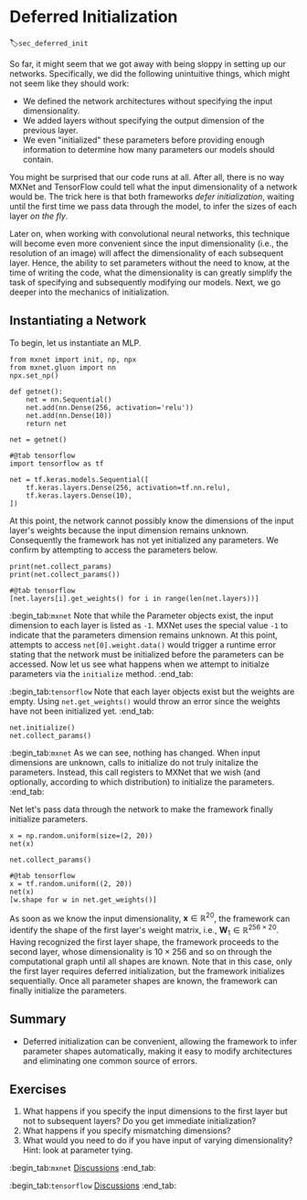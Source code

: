 # Deferred Initialization
:label:`sec_deferred_init`

So far, it might seem that we got away
with being sloppy in setting up our networks.
Specifically, we did the following unintuitive things,
which might not seem like they should work:

* We defined the network architectures
  without specifying the input dimensionality.
* We added layers without specifying
  the output dimension of the previous layer.
* We even "initialized" these parameters
  before providing enough information to determine
  how many parameters our models should contain.

You might be surprised that our code runs at all.
After all, there is no way MXNet and TensorFlow
could tell what the input dimensionality of a network would be.
The trick here is that both frameworks *defer initialization*,
waiting until the first time we pass data through the model,
to infer the sizes of each layer *on the fly*.


Later on, when working with convolutional neural networks,
this technique will become even more convenient
since the input dimensionality
(i.e., the resolution of an image)
will affect the dimensionality
of each subsequent layer.
Hence, the ability to set parameters
without the need to know,
at the time of writing the code,
what the dimensionality is
can greatly simplify the task of specifying
and subsequently modifying our models.
Next, we go deeper into the mechanics of initialization.


## Instantiating a Network

To begin, let us instantiate an MLP.

```{.python .input}
from mxnet import init, np, npx
from mxnet.gluon import nn
npx.set_np()

def getnet():
    net = nn.Sequential()
    net.add(nn.Dense(256, activation='relu'))
    net.add(nn.Dense(10))
    return net

net = getnet()
```

```{.python .input}
#@tab tensorflow
import tensorflow as tf

net = tf.keras.models.Sequential([
    tf.keras.layers.Dense(256, activation=tf.nn.relu),
    tf.keras.layers.Dense(10),
])
```

At this point, the network cannot possibly know
the dimensions of the input layer's weights
because the input dimension remains unknown.
Consequently the framework has not yet initialized any parameters.
We confirm by attempting to access the parameters below.

```{.python .input}
print(net.collect_params)
print(net.collect_params())
```

```{.python .input}
#@tab tensorflow
[net.layers[i].get_weights() for i in range(len(net.layers))]
```

:begin_tab:`mxnet`
Note that while the Parameter objects exist,
the input dimension to each layer is listed as `-1`.
MXNet uses the special value `-1` to indicate
that the parameters dimension remains unknown.
At this point, attempts to access `net[0].weight.data()`
would trigger a runtime error stating that the network
must be initialized before the parameters can be accessed.
Now let us see what happens when we attempt to initialze
parameters via the `initialize` method.
:end_tab:

:begin_tab:`tensorflow`
Note that each layer objects exist but the weights are empty.
Using `net.get_weights()` would throw an error since the weights
have not been initialized yet.
:end_tab:

```{.python .input}
net.initialize()
net.collect_params()
```

:begin_tab:`mxnet`
As we can see, nothing has changed.
When input dimensions are unknown,
calls to initialize do not truly initalize the parameters.
Instead, this call registers to MXNet that we wish
(and optionally, according to which distribution)
to initialize the parameters.
:end_tab:

Net let's pass data through the network
to make the framework finally initialize parameters.

```{.python .input}
x = np.random.uniform(size=(2, 20))
net(x)

net.collect_params()
```

```{.python .input}
#@tab tensorflow
x = tf.random.uniform((2, 20))
net(x)
[w.shape for w in net.get_weights()]
```

As soon as we know the input dimensionality,
$\mathbf{x} \in \mathbb{R}^{20}$,
the framework can identify the shape of the first layer's weight matrix,
i.e., $\mathbf{W}_1 \in \mathbb{R}^{256 \times 20}$.
Having recognized the first layer shape, the framework proceeds
to the second layer, whose dimensionality is $10 \times 256$
and so on through the computational graph
until all shapes are known.
Note that in this case,
only the first layer requires deferred initialization,
but the framework initializes sequentially.
Once all parameter shapes are known,
the framework can finally initialize the parameters.

## Summary

* Deferred initialization can be convenient, allowing the framework to infer parameter shapes automatically, making it easy to modify architectures and eliminating one common source of errors.


## Exercises

1. What happens if you specify the input dimensions to the first layer but not to subsequent layers? Do you get immediate initialization?
1. What happens if you specify mismatching dimensions?
1. What would you need to do if you have input of varying dimensionality? Hint: look at parameter tying.

:begin_tab:`mxnet`
[Discussions](https://discuss.d2l.ai/t/280)
:end_tab:

:begin_tab:`tensorflow`
[Discussions](https://discuss.d2l.ai/t/281)
:end_tab:
